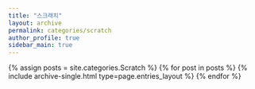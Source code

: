 ```yaml
---
title: "스크래치"
layout: archive
permalink: categories/scratch
author_profile: true
sidebar_main: true
---
```



{% assign posts = site.categories.Scratch %}
{% for post in posts %} {% include archive-single.html type=page.entries_layout %} {% endfor %}
